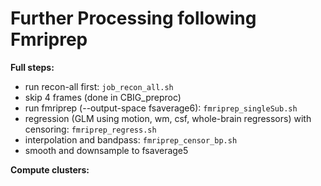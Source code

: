 # Further Processing following Fmriprep

**Full steps:**

- run recon-all first: `job_recon_all.sh`
- skip 4 frames (done in CBIG_preproc)
- run fmriprep (--output-space fsaverage6): `fmriprep_singleSub.sh`
- regression (GLM using motion, wm, csf, whole-brain regressors) with censoring: `fmriprep_regress.sh`
- interpolation and bandpass: `fmriprep_censor_bp.sh`
- smooth and downsample to fsaverage5

**Compute clusters:**
